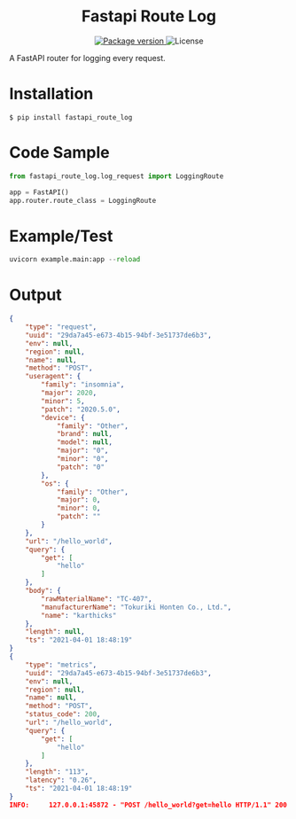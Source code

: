 
<center><h1> Fastapi Route Log </h1></center>
<p align="center">


<a href="https://pypi.org/project/fastapi-route-log/" target="_blank">
<img src="https://img.shields.io/pypi/v/fastapi-route-log?color=%2334D058&label=pypi package" alt="Package version">
</a>
<img alt="License" src="https://img.shields.io/github/license/12345k/fastapi_logging"  />
</p>

A FastAPI router for logging every request.

# Installation

```buildoutcfg
$ pip install fastapi_route_log
```


# Code Sample

```python
from fastapi_route_log.log_request import LoggingRoute

app = FastAPI()
app.router.route_class = LoggingRoute
```
# Example/Test

```python
uvicorn example.main:app --reload
```

# Output

```json
{
    "type": "request",
    "uuid": "29da7a45-e673-4b15-94bf-3e51737de6b3",
    "env": null,
    "region": null,
    "name": null,
    "method": "POST",
    "useragent": {
        "family": "insomnia",
        "major": 2020,
        "minor": 5,
        "patch": "2020.5.0",
        "device": {
            "family": "Other",
            "brand": null,
            "model": null,
            "major": "0",
            "minor": "0",
            "patch": "0"
        },
        "os": {
            "family": "Other",
            "major": 0,
            "minor": 0,
            "patch": ""
        }
    },
    "url": "/hello_world",
    "query": {
        "get": [
            "hello"
        ]
    },
    "body": {
        "rawMaterialName": "TC-407",
        "manufacturerName": "Tokuriki Honten Co., Ltd.",
        "name": "karthicks"
    },
    "length": null,
    "ts": "2021-04-01 18:48:19"
}
{
    "type": "metrics",
    "uuid": "29da7a45-e673-4b15-94bf-3e51737de6b3",
    "env": null,
    "region": null,
    "name": null,
    "method": "POST",
    "status_code": 200,
    "url": "/hello_world",
    "query": {
        "get": [
            "hello"
        ]
    },
    "length": "113",
    "latency": "0.26",
    "ts": "2021-04-01 18:48:19"
}
INFO:     127.0.0.1:45872 - "POST /hello_world?get=hello HTTP/1.1" 200 OK

```

